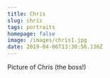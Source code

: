 ```yaml
---
title: Chris
slug: chris
tags: portraits
homepage: false
image: /images/chris1.jpg
date: 2019-04-06T13:30:56.136Z
---
```

Picture of Chris (the boss!)

